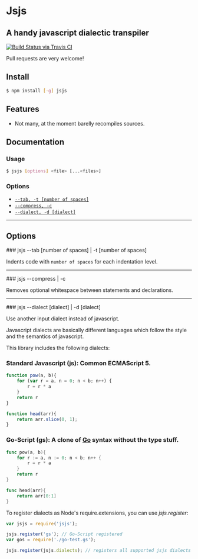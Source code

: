 # Jsjs
## A handy javascript dialectic  transpiler

[![Build Status via Travis CI](https://travis-ci.org/aynik/jsjs.svg?branch=master)](https://travis-ci.org/aynik/jsjs)

Pull requests are very welcome!

## Install 

```bash
$ npm install [-g] jsjs
```

## Features

- Not many, at the moment barelly recompiles sources.

## Documentation

### Usage

```bash
$ jsjs [options] <file> [...<files>]
```

### Options

* [`--tab, -t [number of spaces]`](#tab)
* [`--compress, -c`](#compress)
* [`--dialect, -d [dialect]`](#dialect)

---

## Options

<a name="tab" />
### jsjs --tab [number of spaces] | -t [number of spaces]

Indents code with `number of spaces` for each indentation level.

---

<a name="compress" />
### jsjs --compress | -c

Removes optional whitespace between statements and declarations.

---

<a name="dialect" />
### jsjs --dialect [dialect] | -d [dialect]

Use another input dialect instead of javascript.

Javascript dialects are basically different languages which follow the style and the
semantics of javascript.

This library includes the following dialects:

### Standard Javascript (js): Common ECMAScript 5.

```js
function pow(a, b){
    for (var r = a, n = 0; n < b; n++) {
        r = r * a
    }
    return r
}

function head(arr){
    return arr.slice(0, 1);
}
```

### Go-Script (gs): A clone of [Go](http://golang.com) syntax without the type stuff.

```go
func pow(a, b){
    for r := a, n := 0; n < b; n++ {
        r = r * a
    }
    return r
}

func head(arr){
    return arr[0:1]
}
```

To register dialects as Node's require.extensions, you can use *jsjs.register*:

```js
var jsjs = require('jsjs');

jsjs.register('gs'); // Go-Script registered
var gos = require('./go-test.gs');

jsjs.register(jsjs.dialects); // registers all supported jsjs dialects
```

